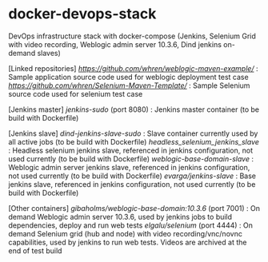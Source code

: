 # docker-devops-stack
DevOps infrastructure stack with docker-compose (Jenkins, Selenium Grid with video recording, Weblogic admin server 10.3.6, Dind jenkins on-demand slaves)

[Linked repositories]
	*https://github.com/whren/weblogic-maven-example/* : Sample application source code used for weblogic deployment test case
	*https://github.com/whren/Selenium-Maven-Template/* : Sample Selenium source code used for selenium test case

[Jenkins master]
	*jenkins-sudo* (port 8080) : Jenkins master container (to be build with Dockerfile)

[Jenkins slave]
	*dind-jenkins-slave-sudo* : Slave container currently used by all active jobs (to be build with Dockerfile)
	*headless_selenium_jenkins_slave* : Headless selenium jenkins slave, referenced in jenkins configuration, not used currently (to be build with Dockerfile)
	*weblogic-base-domain-slave* : Weblogic admin server jenkins slave, referenced in jenkins configuration, not used currently (to be build with Dockerfile)
	*evarga/jenkins-slave* : Base jenkins slave, referenced in jenkins configuration, not used currently (to be build with Dockerfile)

[Other containers]
	*gibaholms/weblogic-base-domain:10.3.6* (port 7001) : On demand Weblogic admin server 10.3.6, used by jenkins jobs to build dependencies, deploy and run web tests
	*elgalu/selenium* (port 4444) : On demand Selenium grid (hub and node) with video recording/vnc/novnc capabilities, used by jenkins to run web tests. Videos are archived at the end of test build
